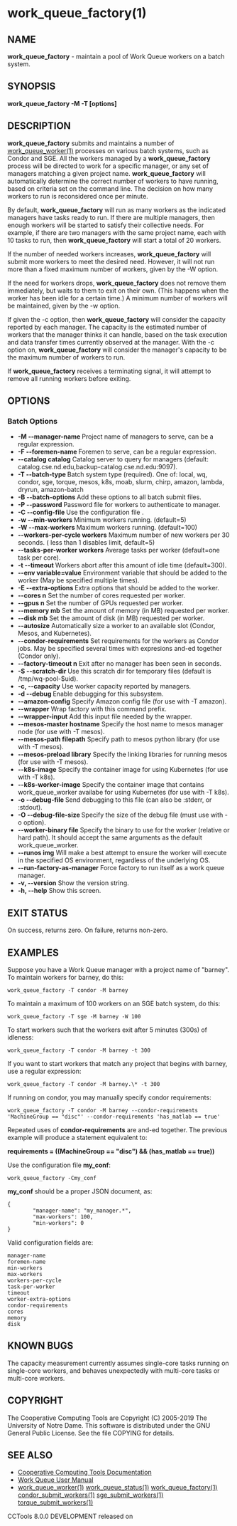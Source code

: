 






















# work_queue_factory(1)

## NAME
**work_queue_factory** - maintain a pool of Work Queue workers on a batch system.

## SYNOPSIS
****work_queue_factory -M <project-name> -T <batch-type> [options]****

## DESCRIPTION
**work_queue_factory** submits and maintains a number
of [work_queue_worker(1)](work_queue_worker.md) processes on various batch systems, such as
Condor and SGE.  All the workers managed by a **work_queue_factory** process
will be directed to work for a specific manager, or any set of managers matching
a given project name.  **work_queue_factory** will automatically determine
the correct number of workers to have running, based on criteria set on
the command line.  The decision on how many workers to run is reconsidered
once per minute.

By default, **work_queue_factory** will run as many workers as the
indicated managers have tasks ready to run.  If there are multiple
managers, then enough workers will be started to satisfy their collective needs.
For example, if there are two managers with the same project name, each with
10 tasks to run, then **work_queue_factory** will start a total of 20 workers.

If the number of needed workers increases, **work_queue_factory** will submit
more workers to meet the desired need.  However, it will not run more than
a fixed maximum number of workers, given by the -W option.

If the need for workers drops, **work_queue_factory** does not remove them immediately,
but waits to them to exit on their own.  (This happens when the worker has been idle
for a certain time.)  A minimum number of workers will be maintained, given
by the -w option.

If given the -c option, then **work_queue_factory** will consider the capacity
reported by each manager.  The capacity is the estimated number of workers
that the manager thinks it can handle, based on the task execution and data
transfer times currently observed at the manager.  With the -c option on,
**work_queue_factory** will consider the manager's capacity to be the maximum
number of workers to run.

If **work_queue_factory** receives a terminating signal, it will attempt to
remove all running workers before exiting.

## OPTIONS

### Batch Options

- **-M --manager-name <project>** Project name of managers to serve, can be a regular expression.
- **-F --foremen-name <project>** Foremen to serve, can be a regular expression.
- **--catalog catalog** Catalog server to query for managers (default: catalog.cse.nd.edu,backup-catalog.cse.nd.edu:9097).
- **-T --batch-type <type>** Batch system type (required). One of: local, wq, condor, sge, torque, mesos, k8s, moab, slurm, chirp, amazon, lambda, dryrun, amazon-batch
- **-B --batch-options <options>** Add these options to all batch submit files.
- **-P --password <file>** Password file for workers to authenticate to manager.
- **-C --config-file <file>** Use the configuration file <file>.
- **-w --min-workers <workers>** Minimum workers running.  (default=5)
- **-W --max-workers <workers>** Maximum workers running.  (default=100)
- **--workers-per-cycle workers** Maximum number of new workers per 30 seconds.  ( less than 1 disables limit, default=5)
- **--tasks-per-worker workers** Average tasks per worker (default=one task per core).
- **-t --timeout <time>** Workers abort after this amount of idle time (default=300).
- **--env variable=value** Environment variable that should be added to the worker (May be specified multiple times).
- **-E --extra-options <options>** Extra options that should be added to the worker.
- **--cores n** Set the number of cores requested per worker.
- **--gpus n** Set the number of GPUs requested per worker.
- **--memory mb** Set the amount of memory (in MB) requested per worker.
- **--disk mb** Set the amount of disk (in MB) requested per worker.
- **--autosize** Automatically size a worker to an available slot (Condor, Mesos, and Kubernetes).
- **--condor-requirements** Set requirements for the workers as Condor jobs. May be specified several times with expresions and-ed together (Condor only).
- **--factory-timeout n** Exit after no manager has been seen in <n> seconds.
- **-S --scratch-dir <file>** Use this scratch dir for temporary files (default is /tmp/wq-pool-$uid).
- **-c, --capacity** Use worker capacity reported by managers.
- **-d --debug <subsystem>** Enable debugging for this subsystem.
- **--amazon-config** Specify Amazon config file (for use with -T amazon).
- **--wrapper** Wrap factory with this command prefix.
- **--wrapper-input** Add this input file needed by the wrapper.
- **--mesos-master hostname** Specify the host name to mesos manager node (for use with -T mesos).
- **--mesos-path filepath** Specify path to mesos python library (for use with -T mesos).
- **--mesos-preload library** Specify the linking libraries for running mesos (for use with -T mesos).
- **--k8s-image** Specify the container image for using Kubernetes (for use with -T k8s).
- **--k8s-worker-image** Specify the container image that contains work_queue_worker availabe for using Kubernetes (for use with -T k8s).
- **-o --debug-file <file>** Send debugging to this file (can also be :stderr, or :stdout).
- **-O --debug-file-size <mb>** Specify the size of the debug file (must use with -o option).
- **--worker-binary file** Specify the binary to use for the worker (relative or hard path). It should accept the same arguments as the default work_queue_worker.
- **--runos img** Will make a best attempt to ensure the worker will execute in the specified OS environment, regardless of the underlying OS.
- **--run-factory-as-manager** Force factory to run itself as a work queue manager.
- **-v, --version** Show the version string.
- **-h, --help** Show this screen.


## EXIT STATUS
On success, returns zero. On failure, returns non-zero.

## EXAMPLES

Suppose you have a Work Queue manager with a project name of "barney".
To maintain workers for barney, do this:

```
work_queue_factory -T condor -M barney
```

To maintain a maximum of 100 workers on an SGE batch system, do this:

```
work_queue_factory -T sge -M barney -W 100
```

To start workers such that the workers exit after 5 minutes (300s) of idleness:

```
work_queue_factory -T condor -M barney -t 300
```

If you want to start workers that match any project that begins
with barney, use a regular expression:

```
work_queue_factory -T condor -M barney.\* -t 300
```

If running on condor, you may manually specify condor requirements:

```
work_queue_factory -T condor -M barney --condor-requirements 'MachineGroup == "disc"' --condor-requirements 'has_matlab == true'
```

Repeated uses of **condor-requirements** are and-ed together. The previous example will produce a statement equivalent to:

**requirements = ((MachineGroup == "disc") && (has_matlab == true))**

Use the configuration file **my_conf**:

```
work_queue_factory -Cmy_conf
```

**my_conf** should be a proper JSON document, as:
```
{
        "manager-name": "my_manager.*",
        "max-workers": 100,
        "min-workers": 0
}
```

Valid configuration fields are:

```
manager-name
foremen-name
min-workers
max-workers
workers-per-cycle
task-per-worker
timeout
worker-extra-options
condor-requirements
cores
memory
disk
```

## KNOWN BUGS

The capacity measurement currently assumes single-core tasks running on single-core
workers, and behaves unexpectedly with multi-core tasks or multi-core workers.

## COPYRIGHT
The Cooperative Computing Tools are Copyright (C) 2005-2019 The University of Notre Dame.  This software is distributed under the GNU General Public License.  See the file COPYING for details.

## SEE ALSO


- [Cooperative Computing Tools Documentation]("../index.html")
- [Work Queue User Manual]("../workqueue.html")
- [work_queue_worker(1)](work_queue_worker.md) [work_queue_status(1)](work_queue_status.md) [work_queue_factory(1)](work_queue_factory.md) [condor_submit_workers(1)](condor_submit_workers.md) [sge_submit_workers(1)](sge_submit_workers.md) [torque_submit_workers(1)](torque_submit_workers.md) 


CCTools 8.0.0 DEVELOPMENT released on 
